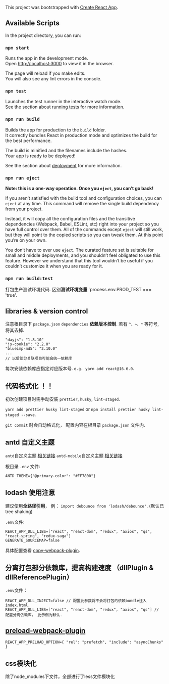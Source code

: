 This project was bootstrapped with [Create React App](https://github.com/facebook/create-react-app).

## Available Scripts

In the project directory, you can run:

### `npm start`

Runs the app in the development mode.<br>
Open [http://localhost:3000](http://localhost:3000) to view it in the browser.

The page will reload if you make edits.<br>
You will also see any lint errors in the console.

### `npm test`

Launches the test runner in the interactive watch mode.<br>
See the section about [running tests](https://facebook.github.io/create-react-app/docs/running-tests) for more information.

### `npm run build`

Builds the app for production to the `build` folder.<br>
It correctly bundles React in production mode and optimizes the build for the best performance.

The build is minified and the filenames include the hashes.<br>
Your app is ready to be deployed!

See the section about [deployment](https://facebook.github.io/create-react-app/docs/deployment) for more information.

### `npm run eject`

**Note: this is a one-way operation. Once you `eject`, you can’t go back!**

If you aren’t satisfied with the build tool and configuration choices, you can `eject` at any time. This command will remove the single build dependency from your project.

Instead, it will copy all the configuration files and the transitive dependencies (Webpack, Babel, ESLint, etc) right into your project so you have full control over them. All of the commands except `eject` will still work, but they will point to the copied scripts so you can tweak them. At this point you’re on your own.

You don’t have to ever use `eject`. The curated feature set is suitable for small and middle deployments, and you shouldn’t feel obligated to use this feature. However we understand that this tool wouldn’t be useful if you couldn’t customize it when you are ready for it.

### `npm run build:test`

打包生产测试环境代码. 区别**测试环境变量** `process.env.PROD_TEST === 'true'.

## libraries & version control
注意根目录下 `package.json` `dependencies` **依赖版本控制**. 若有 `^、~、*` 等符号, 将其去掉.
```
"dayjs": "1.8.10"
"js-cookie": "2.2.0"
"blueimp-md5": "2.10.0"
...
// 以后部分关联项目可能会统一依赖库
```
每次安装依赖库应指定对应版本号. `e.g. yarn add react@16.6.0`.

## 代码格式化 ！！
初次创建项目时需手动安装 `prettier`, `husky`, `lint-staged`. 

`yarn add prettier husky lint-staged` or `npm install prettier husky lint-staged --save`.

`git commit` 时会自动格式化， 配置内容在根目录 `package.json` 文件内.

## antd 自定义主题
`antd`自定义主题 [相关链接](https://ant.design/docs/react/customize-theme-cn)
`antd-mobile`自定义主题 [相关链接](https://mobile.ant.design/docs/react/customize-theme-cn)

  根目录 `.env` 文件:
  
  `ANTD_THEME={"@primary-color": "#FF7800"}`

## lodash 使用注意 
建议使用**全路径引用**， 例： `import debounce from 'lodash/debounce'`. (默认已 tree shaking)

`.env`文件:
```
REACT_APP_DLL_LIBS=["react", "react-dom", "redux", "axios", "qs", "react-spring", "redux-saga"]
GENERATE_SOURCEMAP=false
```
具体配置查看 [copy-webpack-plugin](https://github.com/webpack-contrib/copy-webpack-plugin).

## 分离打包部分依赖库，提高构建速度 （dllPlugin & dllReferencePlugin）
`.env`文件：
```
REACT_APP_DLL_INJECT=false // 配置此参数将不会将打包的依赖bundle注入index.html.
REACT_APP_DLL_LIBS=["react", "react-dom", "redux", "axios", "qs"] // 配置分离依赖库， 此示例为默认.
```

## [preload-webpack-plugin](https://github.com/googlechromelabs/preload-webpack-plugin)
```
REACT_APP_PRELOAD_OPTION={ "rel": "prefetch", "include": "asyncChunks" }
```
## css模块化
除了node_modules下文件，全部进行了less文件模块化
